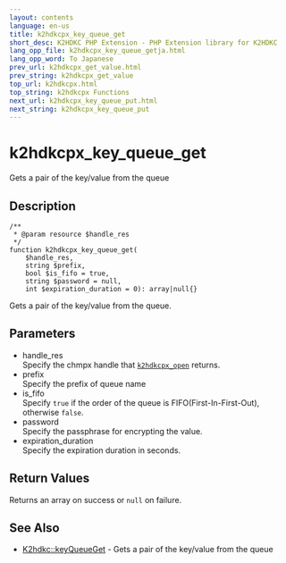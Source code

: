 ```yaml
---
layout: contents
language: en-us
title: k2hdkcpx_key_queue_get
short_desc: K2HDKC PHP Extension - PHP Extension library for K2HDKC
lang_opp_file: k2hdkcpx_key_queue_getja.html
lang_opp_word: To Japanese
prev_url: k2hdkcpx_get_value.html
prev_string: k2hdkcpx_get_value
top_url: k2hdkcpx.html
top_string: k2hdkcpx Functions
next_url: k2hdkcpx_key_queue_put.html
next_string: k2hdkcpx_key_queue_put
---
```


# k2hdkcpx_key_queue_get
Gets a pair of the key/value from the queue

## Description

```
/**
 * @param resource $handle_res
 */
function k2hdkcpx_key_queue_get(
    $handle_res,
    string $prefix,
    bool $is_fifo = true,
    string $password = null,
    int $expiration_duration = 0): array|null{}
```

Gets a pair of the key/value from the queue.

## Parameters
- handle_res  
Specify the chmpx handle that [`k2hdkcpx_open`](k2hdkcpx_open.html) returns.
- prefix  
Specify the prefix of queue name
- is_fifo  
Specify `true` if the order of the queue is FIFO(First-In-First-Out), otherwise `false`.
- password  
Specify the passphrase for encrypting the value.
- expiration_duration  
Specify the expiration duration in seconds.


## Return Values
Returns an array on success or `null` on failure. 

## See Also
- [K2hdkc::keyQueueGet](k2hdkc_class_keyqueueget.html) - Gets a pair of the key/value from the queue

